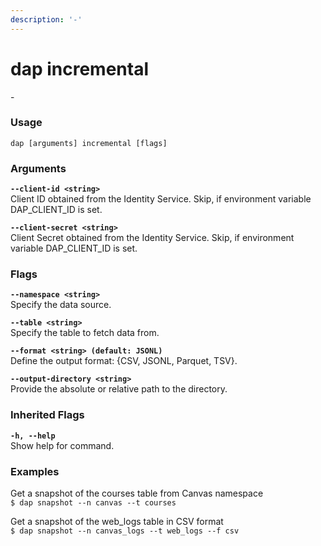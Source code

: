 ```yaml
---
description: '-'
---
```


# dap incremental

\-

### Usage

```
dap [arguments] incremental [flags]
```

### Arguments

**`--client-id <string>`**\
Client ID obtained from the Identity Service. Skip, if environment variable DAP\_CLIENT\_ID is set.

**`--client-secret <string>`**\
Client Secret obtained from the Identity Service. Skip, if environment variable DAP\_CLIENT\_ID is set.

### Flags

**`--namespace <string>`**\
Specify the data source.

**`--table <string>`**\
Specify the table to fetch data from.

**`--format <string> (default: JSONL)`**\
Define the output format: {CSV, JSONL, Parquet, TSV}.

**`--output-directory <string>`**\
Provide the absolute or relative path to the directory.

### Inherited Flags

**`-h, --help`**\
Show help for command.

### Examples

Get a snapshot of the courses table from Canvas namespace\
`$ dap snapshot --n canvas --t courses`

Get a snapshot of the web\_logs table in CSV format\
`$ dap snapshot --n canvas_logs --t web_logs --f csv`
